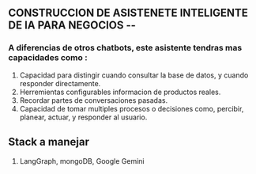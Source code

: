 ## CONSTRUCCION DE ASISTENETE INTELIGENTE DE IA PARA NEGOCIOS --

### A diferencias de otros chatbots, este asistente tendras mas capacidades como :

1. Capacidad para distingir cuando consultar la base de datos, y cuando responder directamente.
2. Herremientas configurables informacion de productos reales.
3. Recordar partes de conversaciones pasadas.
4. Capacidad de tomar multiples procesos o decisiones como, percibir, planear, actuar, y responder al usuario.

## Stack a manejar

1. LangGraph, mongoDB, Google Gemini